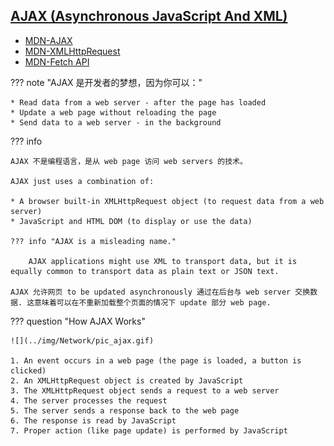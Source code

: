 
## [AJAX (Asynchronous JavaScript And XML)](https://www.w3schools.com/js/js_ajax_intro.asp)

* [MDN-AJAX](https://developer.mozilla.org/en-US/docs/Web/Guide/AJAX)
* [MDN-XMLHttpRequest](https://developer.mozilla.org/en-US/docs/Web/API/XMLHttpRequest)
* [MDN-Fetch API](https://developer.mozilla.org/en-US/docs/Web/API/Fetch_API)

??? note "AJAX 是开发者的梦想，因为你可以："

    * Read data from a web server - after the page has loaded
    * Update a web page without reloading the page
    * Send data to a web server - in the background

??? info

    AJAX 不是编程语言，是从 web page 访问 web servers 的技术。

    AJAX just uses a combination of:

    * A browser built-in XMLHttpRequest object (to request data from a web server)
    * JavaScript and HTML DOM (to display or use the data)

    ??? info "AJAX is a misleading name."
    
        AJAX applications might use XML to transport data, but it is equally common to transport data as plain text or JSON text.

    AJAX 允许网页 to be updated asynchronously 通过在后台与 web server 交换数据. 这意味着可以在不重新加载整个页面的情况下 update 部分 web page.

??? question "How AJAX Works"

    ![](../img/Network/pic_ajax.gif)

    1. An event occurs in a web page (the page is loaded, a button is clicked)
    2. An XMLHttpRequest object is created by JavaScript
    3. The XMLHttpRequest object sends a request to a web server
    4. The server processes the request
    5. The server sends a response back to the web page
    6. The response is read by JavaScript
    7. Proper action (like page update) is performed by JavaScript




